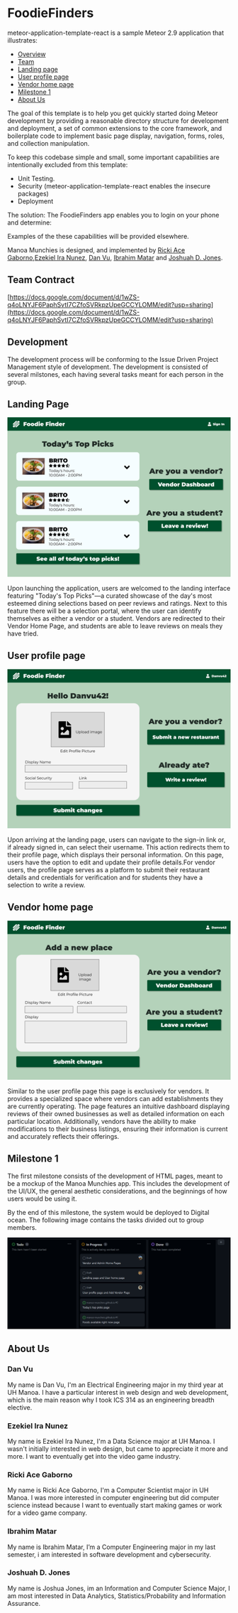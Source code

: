 
# FoodieFinders

meteor-application-template-react is a sample Meteor 2.9 application that illustrates: 

* [Overview](#overview)
* [Team](#team)
* [Landing page](#landing-page)
* [User profile page](#user-profile-page)
* [Vendor home page](#vendor-home-page)
* [Milestone 1](#milestone-1)
* [About Us](#about-us)

The goal of this template is to help you get quickly started doing Meteor development by providing a reasonable directory structure for development and deployment, a set of common extensions to the core framework, and boilerplate code to implement basic page display, navigation, forms, roles, and collection manipulation.

To keep this codebase simple and small, some important capabilities are intentionally excluded from this template:

  * Unit Testing.
  * Security (meteor-application-template-react enables the insecure packages)
  * Deployment

The solution: The FoodieFinders app enables you to login on your phone and determine:

Examples of the these capabilities will be provided elsewhere.

Manoa Munchies is designed, and implemented by [Ricki Ace Gaborno](https://rickiace.github.io/),[Ezekiel Ira Nunez](https://ezekielira.github.io/), [Dan Vu](https://danvu42.github.io/), [Ibrahim Matar](https://hima700.github.io/) and [Joshuah D. Jones](https://jj17de.github.io/).

## Team Contract
[https://docs.google.com/document/d/1wZS-q4oLNYJF6PaphSvtI7CZfoSVRkpzUpeGCCYLOMM/edit?usp=sharing](https://docs.google.com/document/d/1wZS-q4oLNYJF6PaphSvtI7CZfoSVRkpzUpeGCCYLOMM/edit?usp=sharing)


## Development

The development process will be conforming to the Issue Driven Project Management style of development. The development is consisted of several milstones, each having several tasks meant for each person in the group. 

## Landing Page
<img src="doc/landingpage.png">



Upon launching the application, users are welcomed to the landing interface featuring "Today's Top Picks"—a curated showcase of the day's most esteemed dining
selections based on peer reviews and ratings. Next to this feature there will be a selection portal, where the user can identify themselves as either a vendor or a student. Vendors are redirected to their Vendor Home Page, and students are able to leave reviews on meals they have tried.



## User profile page
<img src="doc/userprofilepage.png">

Upon arriving at the landing page, users can navigate to the sign-in link or, if already signed in, can select their username. This action redirects them to their profile page, which displays their personal information. On this page, users have the option to edit and update their profile details.For vendor users, the profile page serves as a platform to submit their restaurant details and credentials for verification and for students they have a selection to write a review.




## Vendor home page
<img src="doc/vendorpage.png">

Similar to the user profile page this page is exclusively for vendors. It provides a specialized space where vendors can add establishments they are currently operating. The page features an intuitive dashboard displaying reviews of their owned businesses as well as detailed information on each particular location. Additionally, vendors have the ability to make modifications to their business listings, ensuring their information is current and accurately reflects their offerings.


## Milestone 1

The first milestone consists of the development of HTML pages, meant to be a mockup of the Manoa Munchies app. This includes the development of the UI/UX, the general aesthetic considerations, and the beginnings of how users would be using it.

By the end of this milestone, the system would be deployed to Digital ocean. The following image contains the tasks divided out to group members.

<p align="center">
    <img width="800px" src="docs/milestone1.png" />
</p>



## About Us

### Dan Vu
My name is Dan Vu, I'm an Electrical Engineering major in my third year at UH Manoa. I have a particular interest in web design and web development, which is the main reason why I took ICS 314 as an engineering breadth elective.

### Ezekiel Ira Nunez
My name is Ezekiel Ira Nunez, I'm a Data Science major at UH Manoa. I wasn't initially interested in web design, but came to appreciate it more and more. I want to eventually get into the video game industry.

### Ricki Ace Gaborno
My name is Ricki Ace Gaborno, I'm a Computer Scientist major in UH Manoa. I was more interested in computer engineering but did computer science instead because I want to eventually start making games or work for a video game company.

### Ibrahim Matar
My name is Ibrahim Matar, I’m a Computer Engineering major in my last semester, i am interested in software development and cybersecurity.

### Joshuah D. Jones
My name is Joshua Jones, im an Information and Computer Science Major, I am most interested in Data Analytics, Statistics/Probability and Information Assurance.

